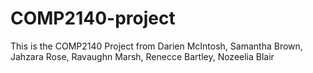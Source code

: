 # COMP2140-project

This is the COMP2140 Project from Darien McIntosh, Samantha Brown, Jahzara Rose, Ravaughn Marsh, Renecce Bartley, Nozeelia Blair